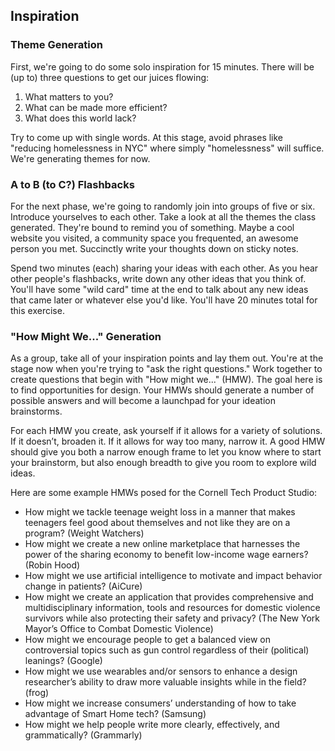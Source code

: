 ## Inspiration

### Theme Generation

First, we're going to do some solo inspiration for 15 minutes. There will be (up to) three questions to get our juices flowing:

1. What matters to you?
2. What can be made more efficient?
3. What does this world lack?

Try to come up with single words. At this stage, avoid phrases like "reducing homelessness in NYC" where simply "homelessness" will suffice. We're generating themes for now. 

### A to B (to C?) Flashbacks

For the next phase, we're going to randomly join into groups of five or six. Introduce yourselves to each other. Take a look at all the themes the class generated. They're bound to remind you of something. Maybe a cool website you visited, a community space you frequented, an awesome person you met. Succinctly write your thoughts down on sticky notes.

Spend two minutes (each) sharing your ideas with each other. As you hear other people's flashbacks, write down any other ideas that you think of. You'll have some "wild card" time at the end to talk about any new ideas that came later or whatever else you'd like. You'll have 20 minutes total for this exercise.

### "How Might We..." Generation

As a group, take all of your inspiration points and lay them out. You're at the stage now when you're trying to "ask the right questions." Work together to create questions that begin with "How might we..." (HMW). The goal here is to find opportunities for design. Your HMWs should generate a number of possible answers and will become a launchpad for your ideation brainstorms. 

For each HMW you create, ask yourself if it allows for a variety of solutions. If it doesn’t, broaden it. If it allows for way too many, narrow it. A good HMW should give you both a narrow enough frame to let you know where to start your brainstorm, but also enough breadth to give you room to explore wild ideas.

Here are some example HMWs posed for the Cornell Tech Product Studio:

* How might we tackle teenage weight loss in a manner that makes teenagers feel good about themselves and not like they are on a program? (Weight Watchers)
* How might we create a new online marketplace that harnesses the power of the sharing economy to benefit low-income wage earners? (Robin Hood)
* How might we use artificial intelligence to motivate and impact behavior change in patients? (AiCure)
* How might we create an application that provides comprehensive and multidisciplinary information, tools and resources for domestic violence survivors while also protecting their safety and privacy? (The New York Mayor’s Office to Combat Domestic Violence)
* How might we encourage people to get a balanced view on controversial topics such as gun control regardless of their (political) leanings? (Google)
* How might we use wearables and/or sensors to enhance a design researcher’s ability to draw more valuable insights while in the field? (frog)
* How might we increase consumers’ understanding of how to take advantage of Smart Home tech? (Samsung)
* How might we help people write more clearly, effectively, and grammatically? (Grammarly)
